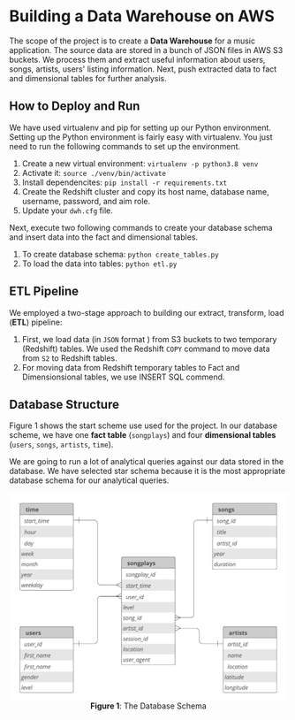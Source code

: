 # Building a Data Warehouse on AWS

The scope of the project is to create a **Data Warehouse** for a music application. The source data are stored in a bunch of JSON files in AWS S3 buckets. We process them and extract useful information about users, songs, artists, users' listing information. Next, push extracted data to fact and dimensional tables for further analysis.


## How to Deploy and Run

We have used virtualenv and pip for setting up our Python environment. Setting up the Python environment is fairly easy with virtualenv. You just need to run the following commands to set up the environment.

1. Create a new virtual environment: `virtualenv -p python3.8 venv`
2. Activate it: `source ./venv/bin/activate`
3. Install dependencites: `pip install -r requirements.txt`
4. Create the Redshift cluster and copy its host name, database name, username, password, and aim role.
5. Update your `dwh.cfg` file.

Next, execute two following commands to create your database schema and insert data into the fact and dimensional tables. 

1. To create database schema: `python create_tables.py`
2. To load the data into tables: `python etl.py`


## ETL Pipeline

We employed a two-stage approach to building our extract, transform, load (**ETL**) pipeline:
1. First, we load data (in `JSON` format ) from S3 buckets to two temporary  (Redshift) tables. We used the Redshift `COPY` command to move data from `S2` to Redshift tables. 
2. For moving data from Redshift temporary tables to Fact and Dimensionsional tables, we use INSERT SQL commend. 


## Database Structure

Figure 1 shows the start scheme use used for the project. In our database scheme, we have one **fact table** (`songplays`) and four **dimensional tables** (`users`, `songs`, `artists`, `time`).

We are going to run a lot of analytical queries against our data stored in the database. We have selected star schema because it is the most appropriate database schema for our analytical queries. 

<p align="center">
 <img src="./images/star_scheme.png">
 <b>Figure 1</b>: The Database Schema
</p>
